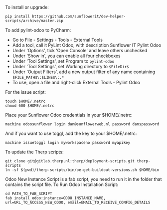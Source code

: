 To install or upgrade:

    pip install https://github.com/sunflowerit/dev-helper-scripts/archive/master.zip

To add pylint-odoo to PyCharm:

* Go to File - Settings - Tools - External Tools
* Add a tool, call it PyLint Odoo, with description Sunflower IT Pylint Odoo
* Under 'Options', tick 'Open Console' and leave others unchecked
* Under 'Show in', you can enable all four checkboxes
* Under 'Tool Settings', set Program to `pylint-odoo`
* Under 'Tool Settings', set Working directory to `$FileDir$`
* Under 'Output Filters', add a new output filter of any name containing `$FILE_PATH$\:$LINE$\:.*`
* To use, open a file and right-click External Tools - Pylint Odoo

For the issue script:

    touch $HOME/.netrc
    chmod 600 $HOME/.netrc

Place your Sunflower Odoo credentials in your $HOME/.netrc:

    machine odoosunflower login dan@sunflowerweb.nl password danspassword    

And if you want to use toggl, add the key to your $HOME/.netrc:

    machine issuetoggl login myworkspaceno password myapikey

To update the Therp scripts:

    git clone git@gitlab.therp.nl:therp/deployment-scripts.git therp-scripts
    ln -sf $(pwd)/therp-scripts/bin/oe-get-buildout-versions.sh $HOME/bin

Odoo New Instance Script is a fab script, you need to run it in the folder that contains the script file.
To Run Odoo Installation Script:
    
    cd PATH_TO_FAB_SCRIPT
    fab install_odoo:instance=ODOO_INSTANCE_NAME, url=URL_TO_ACCESS_NEW_ODOO, email=EMAIL_TO_RECEIVE_CONFIG_DETAILS

